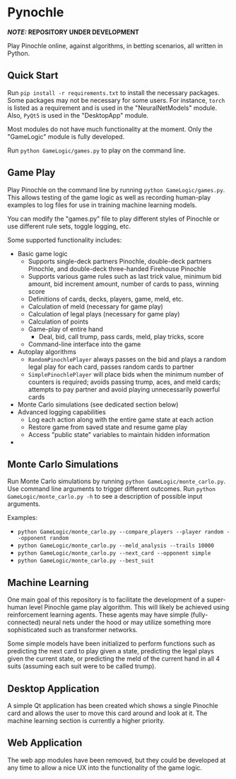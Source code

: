 # Pynochle

***NOTE:* REPOSITORY UNDER DEVELOPMENT**

Play Pinochle online, against algorithms, in betting scenarios, all written in Python.

## Quick Start

Run `pip install -r requirements.txt` to install the necessary packages. 
Some packages may not be necessary for some users. For instance, `torch` 
is listed as a requirement and is used in the "NeuralNetModels" module.
Also, `PyQt5` is used in the "DesktopApp" module.

Most modules do not have much functionality at the moment. Only the 
"GameLogic" module is fully developed. 

Run `python GameLogic/games.py` to play on the command line.

## Game Play

Play Pinochle on the command line by running `python GameLogic/games.py`. 
This allows testing of the game logic as well as recording human-play 
examples to log files for use in training machine learning models.

You can modify the "games.py" file to play different styles of Pinochle or 
use different rule sets, toggle logging, etc.

Some supported functionality includes:

- Basic game logic
  * Supports single-deck partners Pinochle, double-deck partners Pinochle, and double-deck three-handed Firehouse Pinochle
  * Supports various game rules such as last trick value, minimum bid amount, bid increment amount, number of cards to pass, winning score
  * Definitions of cards, decks, players, game, meld, etc.
  * Calculation of meld (necessary for game play)
  * Calculation of legal plays (necessary for game play)
  * Calculation of points
  * Game-play of entire hand 
    * Deal, bid, call trump, pass cards, meld, play tricks, score
  * Command-line interface into the game
- Autoplay algorithms
  * `RandomPinochlePlayer` always passes on the bid and plays a random legal play for each card, passes random cards to partner
  * `SimplePinochlePlayer` will place bids when the minimum number of counters is required; avoids passing trump, aces, and meld cards; attempts to pay partner and avoid playing unnecessarily powerful cards
- Monte Carlo simulations (see dedicated section below)
- Advanced logging capabilities
  * Log each action along with the entire game state at each action
  * Restore game from saved state and resume game play
  * Access "public state" variables to maintain hidden information
- 

## Monte Carlo Simulations

Run Monte Carlo simulations by running `python GameLogic/monte_carlo.py`.
Use command line arguments to trigger different outcomes. Run 
`python GameLogic/monte_carlo.py -h` to see a description of possible 
input arguments.

Examples:

- `python GameLogic/monte_carlo.py --compare_players --player random --opponent random`
- `python GameLogic/monte_carlo.py --meld_analysis --trails 10000`
- `python GameLogic/monte_carlo.py --next_card --opponent simple`
- `python GameLogic/monte_carlo.py --best_suit`

## Machine Learning

One main goal of this repository is to facilitate the development of a 
super-human level Pinochle game play algorithm. This will likely be 
achieved using reinforcement learning agents. These agents may have 
simple (fully-connected) neural nets under the hood or may utilize 
something more sophisticated such as transformer networks.

Some simple models have been initialized to perform functions such as 
predicting the next card to play given a state, predicting the legal 
plays given the current state, or predicting the meld of the current 
hand in all 4 suits (assuming each suit were to be called trump).

## Desktop Application

A simple Qt application has been created which shows a single Pinochle 
card and allows the user to move this card around and look at it. 
The machine learning section is currently a higher priority.

## Web Application

The web app modules have been removed, but they could be developed at 
any time to allow a nice UX into the functionality of the game logic.
